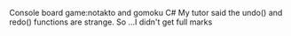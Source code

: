 Console board game:notakto and gomoku
C#
My tutor said the undo() and redo() functions are strange.
So ...I didn't get full marks
